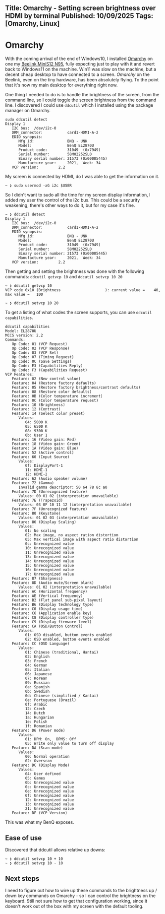 Title: Omarchy - Setting screen brightness over HDMI by terminal
Published: 10/09/2025
Tags: [Omarchy, Linux] 
---

# Omarchy

With the coming arrival of the end of Windows10, I installed [Omarchy](https://omarchy.org/) on one my [Beelink MiniS12 N95](https://www.bee-link.com/products/beelink-mini-s12-n95), fully expecting just to play with it and revert back to Windows11 on the machine. Win11 was slow on the machine, but a decent cheap desktop to have connected to a screen. *Omarchy* on the Beelink, even on the tiny hardware, has been absolutely flying. To the point that it's now my main desktop for everything right now. 

One thing I needed to do is to handle the brightness of the screen, from the command line, so I could toggle the screen brightness from the command line. I discovered I could use `ddcutil` which I installed using the package manager on Omarchy.  

```
sudo ddcutil detect
Display 1
   I2C bus:  /dev/i2c-0
   DRM_connector:           card1-HDMI-A-2
   EDID synopsis:
      Mfg id:               BNQ - UNK
      Model:                BenQ EL2870U
      Product code:         31049  (0x7949)
      Serial number:        58M02252SL0
      Binary serial number: 21573 (0x00005445)
      Manufacture year:     2021,  Week: 34
   VCP version:         2.2
```

My screen is connected by HDMI, do I was able to get the information on it. 

```
~ ❯ sudo usermod -aG i2c $USER
```

So I didn't want to sudo all the time for my screen display information, I added my user the control of the i2c bus. This could be a security weakening, there's other ways to do it, but for my case it's fine.

```
~ ❯ ddcutil detect
Display 1
   I2C bus:  /dev/i2c-0
   DRM_connector:           card1-HDMI-A-2
   EDID synopsis:
      Mfg id:               BNQ - UNK
      Model:                BenQ EL2870U
      Product code:         31049  (0x7949)
      Serial number:        58M02252SL0
      Binary serial number: 21573 (0x00005445)
      Manufacture year:     2021,  Week: 34
   VCP version:         2.2
```

Then getting and setting the brightness was done with the following commands: `ddcutil getvcp 10` and `ddcutil setvcp 10 20`

```
~ ❯ ddcutil getvcp 10
VCP code 0x10 (Brightness                    ): current value =    40, max value =   100

~ ❯ ddcutil setvcp 10 20
```

To get a listing of what codes the screen supports, you can use `ddcutil capabilities`. 

```
ddcutil capabilities
Model: EL2870U
MCCS version: 2.2
Commands:
   Op Code: 01 (VCP Request)
   Op Code: 02 (VCP Response)
   Op Code: 03 (VCP Set)
   Op Code: 07 (Timing Request)
   Op Code: 0C (Save Settings)
   Op Code: E3 (Capabilities Reply)
   Op Code: F3 (Capabilities Request)
VCP Features:
   Feature: 02 (New control value)
   Feature: 04 (Restore factory defaults)
   Feature: 05 (Restore factory brightness/contrast defaults)
   Feature: 08 (Restore color defaults)
   Feature: 0B (Color temperature increment)
   Feature: 0C (Color temperature request)
   Feature: 10 (Brightness)
   Feature: 12 (Contrast)
   Feature: 14 (Select color preset)
      Values:
         04: 5000 K
         05: 6500 K
         08: 9300 K
         0b: User 1
   Feature: 16 (Video gain: Red)
   Feature: 18 (Video gain: Green)
   Feature: 1A (Video gain: Blue)
   Feature: 52 (Active control)
   Feature: 60 (Input Source)
      Values:
         0f: DisplayPort-1
         11: HDMI-1
         12: HDMI-2
   Feature: 62 (Audio speaker volume)
   Feature: 72 (Gamma)
      Invalid gamma descriptor: 50 64 78 8c a0
   Feature: 7D (Unrecognized feature)
      Values: 00 01 02 (interpretation unavailable)
   Feature: 7E (Trapezoid)
      Values: 03 0F 10 11 12 (interpretation unavailable)
   Feature: 7F (Unrecognized feature)
   Feature: 80 (Keystone)
      Values: 01 02 03 (interpretation unavailable)
   Feature: 86 (Display Scaling)
      Values:
         01: No scaling
         02: Max image, no aspect ration distortion
         05: Max vertical image with aspect ratio distortion
         0c: Unrecognized value
         10: Unrecognized value
         11: Unrecognized value
         13: Unrecognized value
         14: Unrecognized value
         15: Unrecognized value
         16: Unrecognized value
         17: Unrecognized value
   Feature: 87 (Sharpness)
   Feature: 8D (Audio mute/Screen blank)
      Values: 01 02 (interpretation unavailable)
   Feature: AC (Horizontal frequency)
   Feature: AE (Vertical frequency)
   Feature: B2 (Flat panel sub-pixel layout)
   Feature: B6 (Display technology type)
   Feature: C0 (Display usage time)
   Feature: C6 (Application enable key)
   Feature: C8 (Display controller type)
   Feature: C9 (Display firmware level)
   Feature: CA (OSD/Button Control)
      Values:
         01: OSD disabled, button events enabled
         02: OSD enabled, button events enabled
   Feature: CC (OSD Language)
      Values:
         01: Chinese (traditional, Hantai)
         02: English
         03: French
         04: German
         05: Italian
         06: Japanese
         07: Korean
         09: Russian
         0a: Spanish
         0b: Swedish
         0d: Chinese (simplified / Kantai)
         0e: Portuguese (Brazil)
         0f: Arabic
         12: Czech
         14: Dutch
         1a: Hungarian
         1e: Polish
         1f: Romanian
   Feature: D6 (Power mode)
      Values:
         01: DPM: On,  DPMS: Off
         05: Write only value to turn off display
   Feature: DA (Scan mode)
      Values:
         00: Normal operation
         02: Overscan
   Feature: DC (Display Mode)
      Values:
         04: User defined
         05: Games
         0b: Unrecognized value
         0c: Unrecognized value
         0e: Unrecognized value
         0f: Unrecognized value
         12: Unrecognized value
         13: Unrecognized value
         21: Unrecognized value
   Feature: DF (VCP Version)
```

This was what my BenQ exposes.

## Ease of use 

Discovered that ddcutil allows relative up downs:

```
~ ❯ ddcutil setvcp 10 + 10
~ ❯ ddcutil setvcp 10 - 10
```

## Next steps

I need to figure out how to wire up these commands to the brightness up / down key commands on Omarchy - so I can control the brightness on the keyboard. Still not sure how to get that configuration working, since it doesn't work out of the box with my screen with the default tooling. 
